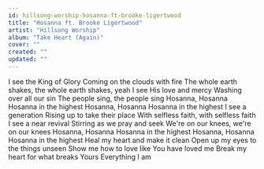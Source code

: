 ```yaml
---
id: hillsong-worship-hosanna-ft-brooke-ligertwood
title: "Hosanna ft. Brooke Ligertwood"
artist: "Hillsong Worship"
album: "Take Heart (Again)"
cover: ""
created: ""
updated: ""
---
```


I see the King of Glory
Coming on the clouds with fire
The whole earth shakes, the whole earth shakes, yeah
I see His love and mercy
Washing over all our sin
The people sing, the people sing
Hosanna, Hosanna
Hosanna in the highest
Hosanna, Hosanna
Hosanna in the highest
I see a generation
Rising up to take their place
With selfless faith, with selfless faith
I see a near revival
Stirring as we pray and seek
We're on our knees, we're on our knees
Hosanna, Hosanna
Hosanna in the highest
Hosanna, Hosanna
Hosanna in the highest
Heal my heart and make it clean
Open up my eyes to the things unseen
Show me how to love like You have loved me
Break my heart for what breaks Yours
Everything I am